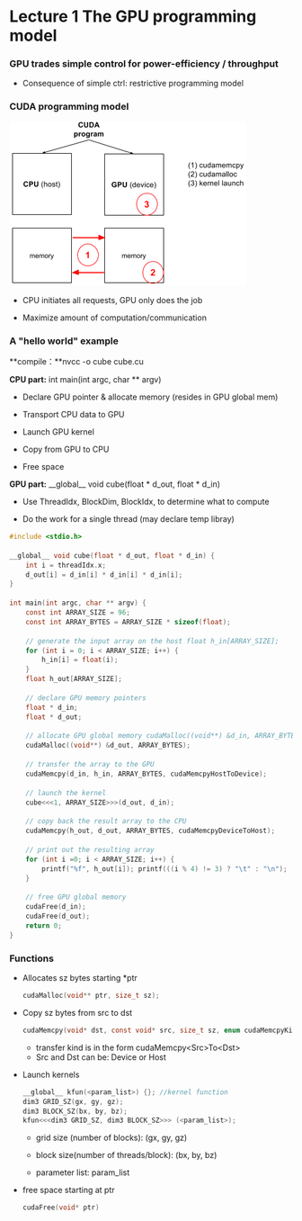 # Lecture 1    The GPU programming model

### GPU trades simple control for power-efficiency / throughput

* Consequence of simple ctrl: restrictive programming model

### CUDA programming model

![](https://github.com/hxtang/MOOC/blob/Udacity344/Udacity344/notes/images/Lec1_programming_model.png)

* CPU initiates all requests, GPU only does the job

* Maximize amount of computation\/communication


### A "hello world" example

**compile：**nvcc -o cube cube.cu

**CPU part:** int main\(int argc, char \*\* argv\)

* Declare GPU pointer & allocate memory \(resides in GPU global mem\)

* Transport CPU data to GPU

* Launch GPU kernel

* Copy from GPU to CPU


* Free space

**GPU part:** \_\_global\_\_ void cube\(float \* d\_out, float \* d\_in\)

* Use ThreadIdx, BlockDim, BlockIdx, to determine what to compute

* Do the work for a single thread \(may declare temp libray\)


```c
#include <stdio.h>

__global__ void cube(float * d_out, float * d_in) {
    int i = threadIdx.x;
    d_out[i] = d_in[i] * d_in[i] * d_in[i];
}

int main(int argc, char ** argv) {
    const int ARRAY_SIZE = 96; 
    const int ARRAY_BYTES = ARRAY_SIZE * sizeof(float); 

    // generate the input array on the host float h_in[ARRAY_SIZE]; 
    for (int i = 0; i < ARRAY_SIZE; i++) { 
        h_in[i] = float(i); 
    } 
    float h_out[ARRAY_SIZE]; 

    // declare GPU memory pointers 
    float * d_in; 
    float * d_out; 

    // allocate GPU global memory cudaMalloc((void**) &d_in, ARRAY_BYTES); 
    cudaMalloc((void**) &d_out, ARRAY_BYTES); 

    // transfer the array to the GPU 
    cudaMemcpy(d_in, h_in, ARRAY_BYTES, cudaMemcpyHostToDevice); 

    // launch the kernel 
    cube<<<1, ARRAY_SIZE>>>(d_out, d_in); 

    // copy back the result array to the CPU 
    cudaMemcpy(h_out, d_out, ARRAY_BYTES, cudaMemcpyDeviceToHost); 

    // print out the resulting array 
    for (int i =0; i < ARRAY_SIZE; i++) { 
        printf("%f", h_out[i]); printf(((i % 4) != 3) ? "\t" : "\n"); 
    } 

    // free GPU global memory
    cudaFree(d_in); 
    cudaFree(d_out); 
    return 0;
}
```

### Functions

* Allocates sz bytes starting \*ptr

  ```c
  cudaMalloc(void** ptr, size_t sz); 
  ```

* Copy sz bytes from src to dst

  ```c
  cudaMemcpy(void* dst, const void* src, size_t sz, enum cudaMemcpyKind kind);
  ```

  * transfer kind is in the form cudaMemcpy&lt;Src&gt;To&lt;Dst&gt; 
  * Src and Dst can be: Device or Host

* Launch kernels

  ```c
  __global__ kfun(<param_list>) {}; //kernel function
  dim3 GRID_SZ(gx, gy, gz);
  dim3 BLOCK_SZ(bx, by, bz);
  kfun<<<dim3 GRID_SZ, dim3 BLOCK_SZ>>> (<param_list>);
  ```

  * grid size \(number of blocks\): \(gx, gy, gz\)

  * block size\(number of threads\/block\): \(bx, by, bz\)

  * parameter list: param\_list


* free space starting at ptr

  ```c
  cudaFree(void* ptr)
  ```


